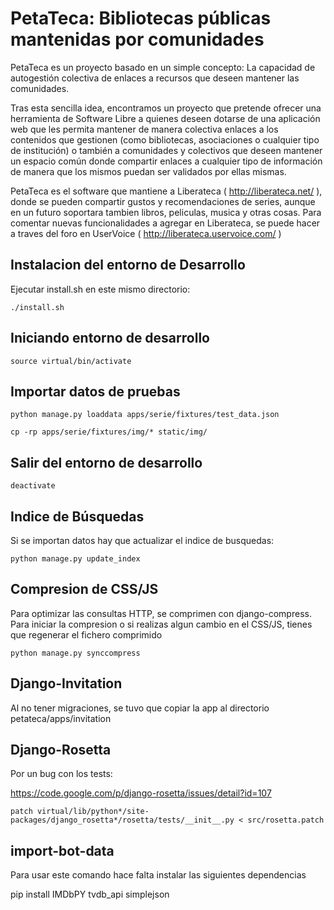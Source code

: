 PetaTeca: Bibliotecas públicas mantenidas por comunidades
=========================================================

PetaTeca es un proyecto basado en un simple concepto: La capacidad de autogestión colectiva de enlaces a recursos que deseen mantener las comunidades.

Tras esta sencilla idea, encontramos un proyecto que pretende ofrecer una herramienta de Software Libre a quienes deseen dotarse de una aplicación web que les permita mantener de manera colectiva enlaces a los contenidos que gestionen (como bibliotecas, asociaciones o cualquier tipo de institución) o también a comunidades y colectivos que deseen mantener un espacio común donde compartir enlaces a cualquier tipo de información de manera que los mismos puedan ser validados por ellas mismas.

PetaTeca es el software que mantiene a Liberateca ( http://liberateca.net/ ), donde se pueden compartir gustos y recomendaciones de series, aunque en un futuro soportara tambien libros, peliculas, musica y otras cosas. Para comentar nuevas funcionalidades a agregar en Liberateca, se puede hacer a traves del foro en UserVoice ( http://liberateca.uservoice.com/ )

Instalacion del entorno de Desarrollo
-------------------------------------

Ejecutar install.sh en este mismo directorio:

`./install.sh`

Iniciando entorno de desarrollo
-------------------------------

`source virtual/bin/activate`

Importar datos de pruebas
-------------------------

`python manage.py loaddata apps/serie/fixtures/test_data.json`

`cp -rp apps/serie/fixtures/img/* static/img/`

Salir del entorno de desarrollo
-------------------------------

`deactivate`

Indice de Búsquedas
-------------------

Si se importan datos hay que actualizar el indice de busquedas:

`python manage.py update_index`


Compresion de CSS/JS
-------------------

Para optimizar las consultas HTTP, se comprimen con django-compress. Para iniciar la compresion o si realizas algun cambio en el CSS/JS, tienes que regenerar el fichero comprimido

`python manage.py synccompress`


Django-Invitation
-------------------

Al no tener migraciones, se tuvo que copiar la app al directorio petateca/apps/invitation


Django-Rosetta
-------------------

Por un bug con los tests:

https://code.google.com/p/django-rosetta/issues/detail?id=107

`patch virtual/lib/python*/site-packages/django_rosetta*/rosetta/tests/__init__.py < src/rosetta.patch`


import-bot-data
-------------------

Para usar este comando hace falta instalar las siguientes dependencias

 pip install IMDbPY tvdb_api simplejson

